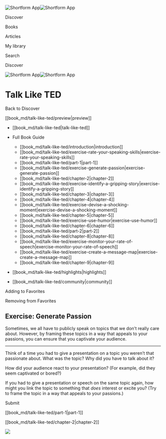 ![Shortform App](/img/logo.36a2399e.svg)![Shortform App](/img/logo-dark.70c1b072.svg)

Discover

Books

Articles

My library

Search

Discover

![Shortform App](/img/logo.36a2399e.svg)![Shortform App](/img/logo-dark.70c1b072.svg)

# Talk Like TED

Back to Discover

[[book_md/talk-like-ted/preview|preview]]

  * [[book_md/talk-like-ted|talk-like-ted]]
  * Full Book Guide

    * [[book_md/talk-like-ted/introduction|introduction]]
    * [[book_md/talk-like-ted/exercise-rate-your-speaking-skills|exercise-rate-your-speaking-skills]]
    * [[book_md/talk-like-ted/part-1|part-1]]
    * [[book_md/talk-like-ted/exercise-generate-passion|exercise-generate-passion]]
    * [[book_md/talk-like-ted/chapter-2|chapter-2]]
    * [[book_md/talk-like-ted/exercise-identify-a-gripping-story|exercise-identify-a-gripping-story]]
    * [[book_md/talk-like-ted/chapter-3|chapter-3]]
    * [[book_md/talk-like-ted/chapter-4|chapter-4]]
    * [[book_md/talk-like-ted/exercise-devise-a-shocking-moment|exercise-devise-a-shocking-moment]]
    * [[book_md/talk-like-ted/chapter-5|chapter-5]]
    * [[book_md/talk-like-ted/exercise-use-humor|exercise-use-humor]]
    * [[book_md/talk-like-ted/chapter-6|chapter-6]]
    * [[book_md/talk-like-ted/part-2|part-2]]
    * [[book_md/talk-like-ted/chapter-8|chapter-8]]
    * [[book_md/talk-like-ted/exercise-monitor-your-rate-of-speech|exercise-monitor-your-rate-of-speech]]
    * [[book_md/talk-like-ted/exercise-create-a-message-map|exercise-create-a-message-map]]
    * [[book_md/talk-like-ted/chapter-9|chapter-9]]
  * [[book_md/talk-like-ted/highlights|highlights]]
  * [[book_md/talk-like-ted/community|community]]



Adding to Favorites 

Removing from Favorites 

## Exercise: Generate Passion

Sometimes, we all have to publicly speak on topics that we don’t really care about. However, by framing these topics in a way that appeals to your passions, you can ensure that you captivate your audience.

* * *

Think of a time you had to give a presentation on a topic you weren’t that passionate about. What was the topic? Why did you have to talk about it?

How did your audience react to your presentation? (For example, did they seem captivated or bored?)

If you had to give a presentation or speech on the same topic again, how might you link the topic to something that _does_ interest or excite you? (Try to frame the topic in a way that appeals to your passions.)

Submit 

[[book_md/talk-like-ted/part-1|part-1]]

[[book_md/talk-like-ted/chapter-2|chapter-2]]

![](https://bat.bing.com/action/0?ti=56018282&Ver=2&mid=d47c5098-4b6b-47af-ab4a-6d567cb670b3&sid=f30c5e70639211ee87d33f0876d93783&vid=f30c9700639211eeb3a75d830392c94f&vids=0&msclkid=N&pi=0&lg=en-US&sw=800&sh=600&sc=24&nwd=1&tl=Shortform%20%7C%20Talk%20Like%20TED&p=https%3A%2F%2Fwww.shortform.com%2Fapp%2Fbook%2Ftalk-like-ted%2Fexercise-generate-passion&r=&lt=487&evt=pageLoad&sv=1&rn=936074)
